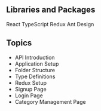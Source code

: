 ## Libraries and Packages

React
TypeScript
Redux
Ant Design

## Topics

- API Introduction
- Application Setup
- Folder Structure
- Type Definitions
- Redux Setup
- Signup Page
- Login Page
- Category Management Page